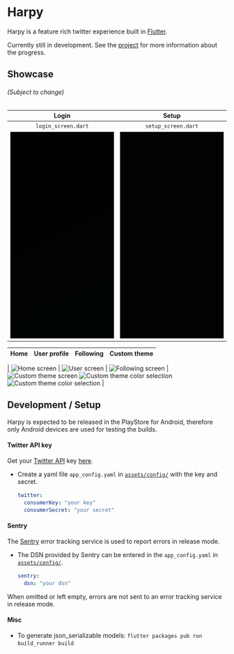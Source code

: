 # Harpy

Harpy is a feature rich twitter experience built in [Flutter](https://flutter.dev/).

Currently still in development. See the [project](https://github.com/robertodoering/harpy/projects/1) for more information about the progress.

## Showcase
###### (Subject to change)

| Login | Setup |
| :---: | :---: |
| `login_screen.dart` | `setup_screen.dart` |
| ![Login screen](media/login_screen.gif) | ![Setup screen](media/setup_screen.gif) |

| Home | User profile | Following | Custom theme |
| :---: | :---: | :---: | :---: |

| <img src="media/home_screen.gif" alt="Home screen" width="180" height="360" /> | <img src="media/user_screen.gif" alt="User screen" width="180" height="360" /> | <img src="media/following_screen.gif" alt="Following screen" width="180" height="360" /> | <img src="media/custom_theme_screen.gif" alt="Custom theme screen" width="180" height="360" /> <img src="media/custom_theme_color_palette.gif" alt="Custom theme color selection" width="180" height="360" /> <img src="media/custom_theme_color_picker.gif" alt="Custom theme color selection" width="180" height="360" /> |

## Development / Setup
Harpy is expected to be released in the PlayStore for Android, therefore only Android devices are used for testing the builds.

#### Twitter API key
Get your [Twitter API](https://developer.twitter.com/en/docs) key [here](https://developer.twitter.com/en/apply-for-access).

- Create a yaml file `app_config.yaml` in [`assets/config/`](assets/config) with the key and secret.
    ```yaml
    twitter:
      consumerKey: "your key"
      consumerSecret: "your secret"
    ```


#### Sentry
The [Sentry](https://sentry.io) error tracking service is used to report errors in release mode.
- The DSN provided by Sentry can be entered in the `app_config.yaml` in [`assets/config/`](assets/config).
    ```yaml
    sentry:
      dsn: "your dsn"
    ```

When omitted or left empty, errors are not sent to an error tracking service in release mode.

#### Misc

- To generate json_serializable models:
`flutter packages pub run build_runner build`

